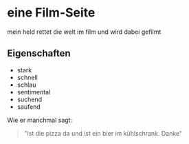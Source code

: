 # eine Film-Seite

mein held rettet die welt im film und wird dabei gefilmt

## Eigenschaften

* stark
* schnell
* schlau
* sentimental
* suchend
* saufend

Wie er manchmal sagt:
> "Ist die pizza da und 
> ist ein bier im kühlschrank. Danke"